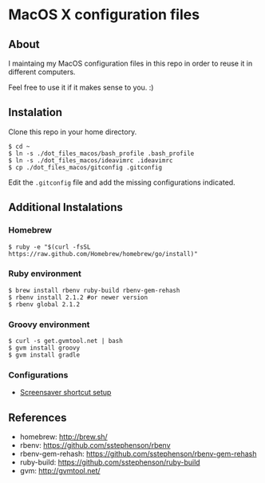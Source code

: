 MacOS X configuration files
===========================

About
-----

I maintaing my MacOS configuration files in this repo in order to reuse it in different computers.

Feel free to use it if it makes sense to you. :)

Instalation
-----------

Clone this repo in your home directory.

    $ cd ~
    $ ln -s ./dot_files_macos/bash_profile .bash_profile
    $ ln -s ./dot_files_macos/ideavimrc .ideavimrc
    $ cp ./dot_files_macos/gitconfig .gitconfig

Edit the `.gitconfig` file and add the missing configurations indicated.

Additional Instalations
-----------------------

### Homebrew

    $ ruby -e "$(curl -fsSL https://raw.github.com/Homebrew/homebrew/go/install)"

### Ruby environment

    $ brew install rbenv ruby-build rbenv-gem-rehash
    $ rbenv install 2.1.2 #or newer version
    $ rbenv global 2.1.2

### Groovy environment

    $ curl -s get.gvmtool.net | bash
    $ gvm install groovy
    $ gvm install gradle

### Configurations

- [Screensaver shortcut setup][0]

References
----------

* homebrew: http://brew.sh/
* rbenv: https://github.com/sstephenson/rbenv
* rbenv-gem-rehash: https://github.com/sstephenson/rbenv-gem-rehash
* ruby-build: https://github.com/sstephenson/ruby-build
* gvm: http://gvmtool.net/

[0]: http://osxdaily.com/2014/07/10/set-screen-saver-keyboard-shortcut-mac/
